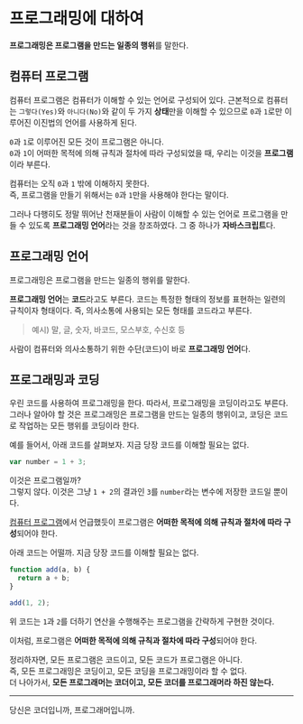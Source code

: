 # 프로그래밍에 대하여
**프로그래밍은 프로그램을 만드는 일종의 행위**를 말한다.  

## 컴퓨터 프로그램
컴퓨터 프로그램은 컴퓨터가 이해할 수 있는 언어로 구성되어 있다. 근본적으로 컴퓨터는 ```그렇다(Yes)```와 ```아니다(No)```와 같이 두 가지 **상태**만을 이해할 수 있으므로 ```0```과 ```1```로만 이루어진 이진법의 언어를 사용하게 된다.

```0```과 ```1```로 이루어진 모든 것이 프로그램은 아니다.  
```0```과 ```1```이 어떠한 목적에 의해 규칙과 절차에 따라 구성되었을 때, 우리는 이것을 **프로그램**이라 부른다.

컴퓨터는 오직 ```0```과 ```1``` 밖에 이해하지 못한다.  
즉, 프로그램을 만들기 위해서는 ```0```과 ```1```만을 사용해야 한다는 말이다.

그러나 다행히도 정말 뛰어난 천재분들이 사람이 이해할 수 있는 언어로 프로그램을 만들 수 있도록 **프로그래밍 언어**라는 것을 창조하였다. 그 중 하나가 **자바스크립트**다.

## 프로그래밍 언어
프로그래밍은 프로그램을 만드는 일종의 행위를 말한다.  

**프로그래밍 언어**는 **코드**라고도 부른다. 
코드는 특정한 형태의 정보를 표현하는 일련의 규칙이자 형태이다. 즉, 의사소통에 사용되는 모든 형태를 코드라고 부른다.

> 예시) 말, 글, 숫자, 바코드, 모스부호, 수신호 등

사람이 컴퓨터와 의사소통하기 위한 수단(코드)이 바로 **프로그래밍 언어**다.

## 프로그래밍과 코딩
우린 코드를 사용하여 프로그래밍을 한다. 따라서, 프로그래밍을 코딩이라고도 부른다.
그러나 알아야 할 것은 프로그래밍은 프로그램을 만드는 일종의 행위이고, 코딩은 코드로 작업하는 모든 행위를 코딩이라 한다.

예를 들어서, 아래 코드를 살펴보자. 지금 당장 코드를 이해할 필요는 없다.
```js
var number = 1 + 3;
```
이것은 프로그램일까?  
그렇지 않다.
이것은 그냥 ```1 + 2```의 결과인 ```3```를 ```number```라는 변수에 저장한 코드일 뿐이다.

<a href=#컴퓨터-프로그램>컴퓨터 프로그램</a>에서 언급했듯이 프로그램은 **어떠한 목적에 의해 규칙과 절차에 따라 구성**되어야 한다.

아래 코드는 어떨까. 지금 당장 코드를 이해할 필요는 없다.
```js
function add(a, b) {
  return a + b;
}

add(1, 2);
```
위 코드는 ```1```과 ```2```를 더하기 연산을 수행해주는 프로그램을 간략하게 구현한 것이다.

이처럼, 프로그램은 **어떠한 목적에 의해 규칙과 절차에 따라 구성**되어야 한다.  

정리하자면, 모든 프로그램은 코드이고, 모든 코드가 프로그램은 아니다.  
즉, 모든 프로그래밍은 코딩이고, 모든 코딩을 프로그래밍이라 할 수 없다.  
더 나아가서, **모든 프로그래머는 코더이고, 모든 코더를 프로그래머라 하진 않는다.**

---

당신은 코더입니까, 프로그래머입니까.